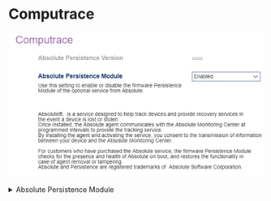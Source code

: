 # Computrace #

![](./img/thinkcenter_computrace.png)

<details><summary>Absolute Persistence Module</summary>

Use this setting to enable or disable the firmware Persistence® module of the optional service from Absolute®.

Options:

1.  **Enabled** - Default.
2.  Disabled.
3.  Permanently disabled.

<!-- WMI: no -->

?> Absolute® is a service designed to help track devices and provide recovery services in the event a device is lost or stolen. Once installed, the Absolute agent communicates with the Absolute Monitoring Center at programmed intervals to provide the tracking service. By installing the agent and activating the service, you consent to the transmission of information between your device and the Absolute Monitoring Center. For customers who have purchased the Absolute service, the firmware Persistence Module checks for the presence and health of Absolute on boot, and restores the functionality in case of agent removal or tampering. "Absolute" and "Persistence" are registered trademarks of Absolute Software Corporation.

</details>
